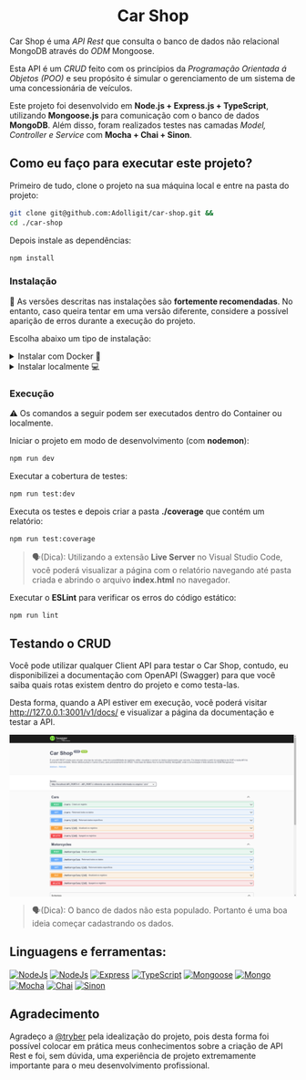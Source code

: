 <h1 align="center">Car Shop</h1>

Car Shop é uma *API Rest* que consulta o banco de dados não relacional MongoDB através do *ODM* Mongoose.

Esta API é um *CRUD* feito com os princípios da *Programação Orientada á Objetos (POO)* e seu propósito é simular o gerenciamento de um sistema de uma concessionária de veículos.

Este projeto foi desenvolvido em **Node.js + Express.js + TypeScript**, utilizando **Mongoose.js** para comunicação com o banco de dados **MongoDB**. Além disso, foram realizados testes nas camadas *Model, Controller e Service* com **Mocha + Chai + Sinon**.

## Como eu faço para executar este projeto?
Primeiro de tudo, clone o projeto na sua máquina local e entre na pasta do projeto:
```bash
git clone git@github.com:Adolligit/car-shop.git && 
cd ./car-shop
```
Depois instale as dependências:
```bash
npm install
```
### Instalação
🚨 As versões descritas nas instalações são **fortemente recomendadas**. No entanto, caso queira tentar em uma versão diferente, considere a possível aparição de erros durante a execução do projeto.

Escolha abaixo um tipo de instalação:
<details>
  <summary>Instalar com Docker 🐳</summary>
</br><b>Requisitos</b>
</br>Você deve possuir as seguintes ferramentas:
<ul>
    <li>Docker: v24.0.2</li>
    <li>Docker Compose: v2.19.0</li>
</ul>

  ⚠️ Se você estiver usando **Linux**, desative o **MongoDB** localmente para evitar conflitos de porta:
  ```bash
  systemctl stop mongod
  ```

<hr>

  1. Crie e inicie os contêiners:
  ```bash
  docker compose up -d
  ```
  2. Entre no contêiner da aplicação:
  ```bash
  docker exec -it car_shop bash
  ```
  ---
</details>

<details>
  <summary>Instalar localmente 💻</summary>
</br><b>Requisitos</b>
</br>Você deve possuir as seguintes ferramentas:
<ul>
    <li>npm: v9.6.7</li>
    <li>Node: v20.3</li>
    <li>MongoDB: v6.0</li>
</ul>

⚠️ Se você usa **Linux**, verifique se o serviço do **MongoDB** esta ativo: 
```bash
systemctl status mongod
```
<hr>

1. Crie o arquivo <b>.env</b> na pasta raiz
```bash
touch .env
```

2. Copie e cole as informações a seguir:

```bash
# MongoDB
MDB_URI=
MDB_HOST=127.0.0.1
MDB_PORT=27017
MDB_NAME=CarShop

# API
API_PORT=3001
```
> 🗣️(Dica): Você pode conectar a aplicação com um banco remoto, adicionado a URI do banco em **MDB_URI**.

<hr>
</details>

### Execução
⚠️ Os comandos a seguir podem ser executados dentro do Container ou localmente.

Iniciar o projeto em modo de desenvolvimento (com **nodemon**):
```bash
npm run dev
```

Executar a cobertura de testes:
```bash
npm run test:dev
```

Executa os testes e depois criar a pasta **./coverage** que contém um relatório:
```bash
npm run test:coverage
```
> 🗣️(Dica): Utilizando a extensão **Live Server** no Visual Studio Code, você poderá visualizar a página com o relatório navegando até pasta criada e abrindo o arquivo **index.html** no navegador.

Executar o **ESLint** para verificar os erros do código estático:
```bash
npm run lint
```

## Testando o CRUD
Você pode utilizar qualquer Client API para testar o Car Shop, contudo, eu disponibilizei a documentação com OpenAPI (Swagger) para que você saiba quais rotas existem dentro do projeto e como testa-las.

Desta forma, quando a API estiver em execução, você poderá visitar http://127.0.0.1:3001/v1/docs/ e visualizar a página da documentação e testar a API.

<img align="center" alt="NodeJs" src="https://raw.githubusercontent.com/Adolligit/car-shop/main/img/ss1.png">

> 🗣️(Dica): O banco de dados não esta populado. Portanto é uma boa ideia começar cadastrando os dados.

##  Linguagens e ferramentas:
<div>
    <a href="https://swagger.io/tools/swagger-ui/"><img align="center" alt="NodeJs" height="40" width="50" src="https://camo.githubusercontent.com/96e43701d83561899724a89d71187445b7b8f4fe84518a3ea5bec8f85bd207bf/68747470733a2f2f63646e2e737667706f726e2e636f6d2f6c6f676f732f737761676765722e737667"></a>
    <a href="https://nodejs.org/en/"><img align="center" alt="NodeJs" height="40" width="50" src="https://cdn.jsdelivr.net/gh/devicons/devicon/icons/nodejs/nodejs-original.svg"></a>
    <a href="https://expressjs.com/pt-br/"><img align="center" alt="Express" height="40" width="50" src="https://cdn.jsdelivr.net/gh/devicons/devicon/icons/express/express-original.svg"></a>
    <a href="https://www.typescriptlang.org/"><img align="center" alt="TypeScript" height="40" width="50" src="https://cdn.jsdelivr.net/gh/devicons/devicon/icons/typescript/typescript-original.svg"></a>
    <a href="https://mongoosejs.com/"><img align="center" alt="Mongoose" height="40" width="50" src="https://avatars.githubusercontent.com/u/7552965?s=280&v=4"></a>
    <a href="https://www.mongodb.com/"><img align="center" alt="Mongo" height="40" width="50" src="https://cdn.jsdelivr.net/gh/devicons/devicon/icons/mongodb/mongodb-plain-wordmark.svg"></a>
    <a href="https://mochajs.org/"><img align="center" alt="Mocha" height="40" width="50" src="https://cdn.jsdelivr.net/gh/devicons/devicon/icons/mocha/mocha-plain.svg"></a>
    <a href="https://www.chaijs.com/"><img align="center" alt="Chai" height="40" width="50" src="https://cdn.icon-icons.com/icons2/2699/PNG/512/chaijs_logo_icon_168435.png"></a>
    <a href="https://sinonjs.org/"><img align="center" alt="Sinon" height="40" width="50" src="https://avatars.githubusercontent.com/u/6570253?s=280&v=4"></a>
</div>

## Agradecimento
Agradeço a [@tryber](https://github.com/tryber) pela idealização do projeto, pois desta forma foi possível colocar em prática meus conhecimentos sobre a criação de API Rest e foi, sem dúvida, uma experiência de projeto extremamente importante para o meu desenvolvimento profissional.
